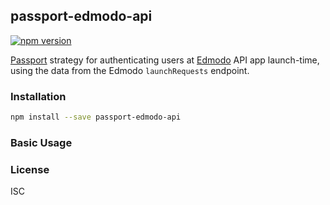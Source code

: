 ## passport-edmodo-api
[![npm version](https://badge.fury.io/js/passport-edmodo-api.svg)](http://badge.fury.io/js/passport-edmodo-api)

[Passport](http://passportjs.org/) strategy for authenticating users at [Edmodo](http://edmodo.com) API app launch-time, using the data from the Edmodo `launchRequests` endpoint.

### Installation
```sh
npm install --save passport-edmodo-api
```

### Basic Usage


### License
ISC

